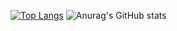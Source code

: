 [![Top Langs](https://github-readme-stats.vercel.app/api/top-langs/?username=BigLad23&langs_count=8&layout=compact&hide_border=1&theme=dark&bg_color=0d1117)](https://github.com/anuraghazra/github-readme-stats) ![Anurag's GitHub stats](https://github-readme-stats.vercel.app/api?username=BigLad23&show_icons=true&theme=dark&hide_border=1&bg_color=0d1117) 
